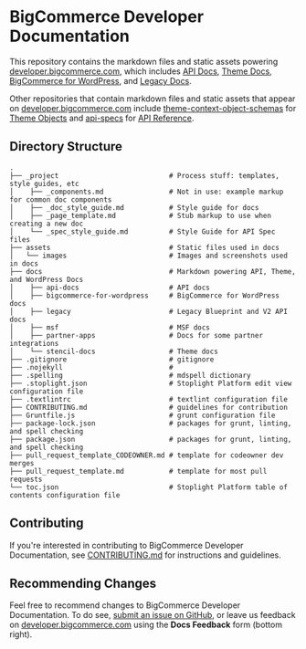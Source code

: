# BigCommerce Developer Documentation

This repository contains the markdown files and static assets powering [developer.bigcommerce.com](https://developer.bigcommerce.com/), which includes [API Docs](https://developer.bigcommerce.com/docs), [Theme Docs](https://developer.bigcommerce.com/stencil-docs), [BigCommerce for WordPress](https://developer.bigcommerce.com/bigcommerce-for-wordpress), and [Legacy Docs](https://developer.bigcommerce.com/legacy).

Other repositories that contain markdown files and static assets that appear on [developer.bigcommerce.com](https://developer.bigcommerce.com/) include [theme-context-object-schemas](https://github.com/bigcommerce/theme-context-object-schemas/) for [Theme Objects](https://developer.bigcommerce.com/theme-objects) and [api-specs](https://github.com/bigcommerce/api-specs) for [API Reference](https://developer.bigcommerce.com/api-reference).

## Directory Structure

```shell
.
├── _project                           # Process stuff: templates, style guides, etc
│    ├── _components.md                # Not in use: example markup for common doc components
│    ├── _doc_style_guide.md           # Style guide for docs
│    ├── _page_template.md             # Stub markup to use when creating a new doc
│    └── _spec_style_guide.md          # Style Guide for API Spec files
├── assets                             # Static files used in docs
│   └── images                         # Images and screenshots used in docs
├── docs                               # Markdown powering API, Theme, and WordPress Docs
│    ├── api-docs                      # API docs
│    ├── bigcommerce-for-wordpress     # BigCommerce for WordPress docs
│    ├── legacy                        # Legacy Blueprint and V2 API docs
│    ├── msf                           # MSF docs
│    ├── partner-apps                  # Docs for some partner integrations
│    └── stencil-docs                  # Theme docs
├── .gitignore                         # gitignore
├── .nojekyll                          # 
├── .spelling                          # mdspell dictionary
├── .stoplight.json                    # Stoplight Platform edit view configuration file
├── .textlintrc                        # textlint configuration file
├── CONTRIBUTING.md                    # guidelines for contribution
├── Gruntfile.js                       # grunt configuration file
├── package-lock.json                  # packages for grunt, linting, and spell checking
├── package.json                       # packages for grunt, linting, and spell checking
├── pull_request_template_CODEOWNER.md # template for codeowner dev merges
├── pull_request_template.md           # template for most pull requests
└── toc.json                           # Stoplight Platform table of contents configuration file 
```

## Contributing
If you're interested in contributing to BigCommerce Developer Documentation, see [CONTRIBUTING.md](CONTRIBUTING.md) for instructions and guidelines.

## Recommending Changes
Feel free to recommend changes to BigCommerce Developer Documentation. To do see, [submit an issue on GitHub](https://github.com/bigcommerce/dev-docs/issues), or leave us feedback on [developer.bigcommerce.com](https://developer.bigcommerce.com/api-docs) using the **Docs Feedback** form (bottom right).
